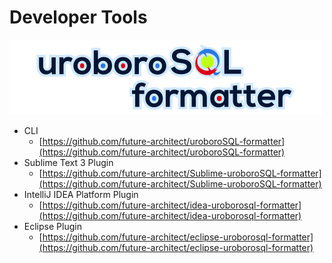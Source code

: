 # Developer Tools

![uroboroSQL formatter](./uroboroSQLformatter_logo.png)

- CLI
  - [https://github.com/future-architect/uroboroSQL-formatter](https://github.com/future-architect/uroboroSQL-formatter)
- Sublime Text 3 Plugin
  - [https://github.com/future-architect/Sublime-uroboroSQL-formatter](https://github.com/future-architect/Sublime-uroboroSQL-formatter)
- IntelliJ IDEA Platform Plugin
  - [https://github.com/future-architect/idea-uroborosql-formatter](https://github.com/future-architect/idea-uroborosql-formatter)
- Eclipse Plugin
  - [https://github.com/future-architect/eclipse-uroborosql-formatter](https://github.com/future-architect/eclipse-uroborosql-formatter)

